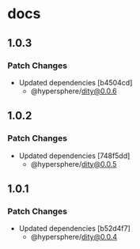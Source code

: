 # docs

## 1.0.3

### Patch Changes

- Updated dependencies [b4504cd]
  - @hypersphere/dity@0.0.6

## 1.0.2

### Patch Changes

- Updated dependencies [748f5dd]
  - @hypersphere/dity@0.0.5

## 1.0.1

### Patch Changes

- Updated dependencies [b52d4f7]
  - @hypersphere/dity@0.0.4
